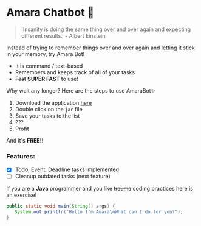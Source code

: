 # Amara Chatbot 💙
> 'Insanity is doing the same thing over and over again and expecting different results.' - Albert Einstein

Instead of trying to remember things over and over again and letting it stick in your memory, try Amara Bot! 
- It is command / text-based
- Remembers and keeps track of all of your tasks
- ~~Fast~~ **SUPER FAST** to use!

Why wait any longer? Here are the steps to use AmaraBot✨
1. Download the application [here](https://github.com/Ernestnzx/ip/releases/tag/A-Release)
2. Double click on the `jar` file
3. Save your tasks to the list
4. ???
5. Profit

And it's **FREE!!**

### Features:
- [X] Todo, Event, Deadline tasks implemented
- [ ] Cleanup outdated tasks (next feature)

If you are a **Java** programmer and you like ~~trauma~~ coding practices here is an exercise!
```java
public static void main(String[] args) {
   System.out.println("Hello I'm Amara\nWhat can I do for you?");
}
```
